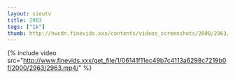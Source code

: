 ```yaml
--- 
layout: sieutv
title: 2963
tags: ["1k"]
thumb: http://hwcdn.finevids.xxx/contents/videos_screenshots/2000/2963/preview.mp4.jpg
---
```

{% include video src="http://www.finevids.xxx/get_file/1/06141f11ec49b7c4113a6298c7219b0f/2000/2963/2963.mp4/" %} 
